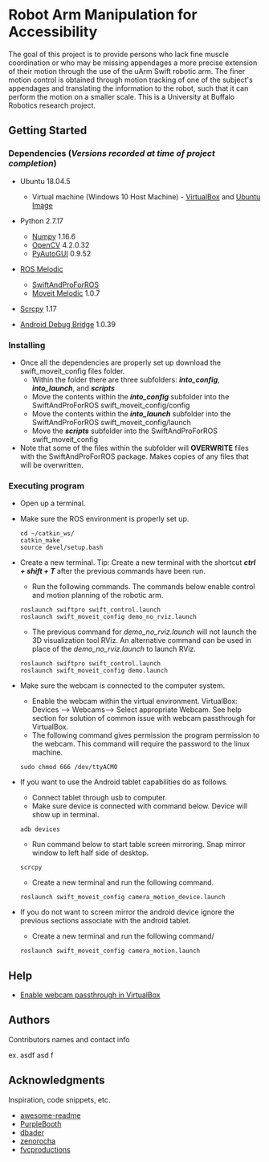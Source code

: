 # Robot Arm Manipulation for Accessibility
The goal of this project is to provide persons who lack fine muscle coordination or who may be missing appendages a more precise extension of their motion through the use of the uArm Swift robotic arm. The finer motion control is obtained through motion tracking of one of the subject's appendages and translating the information to the robot, such that it can perform the motion on a smaller scale. This is a University at Buffalo Robotics research project.

## Getting Started

### Dependencies (*Versions recorded at time of project completion*)

* Ubuntu 18.04.5
  * Virtual machine (Windows 10 Host Machine) - [VirtualBox](https://www.virtualbox.org/wiki/Downloads) and [Ubuntu Image](https://www.linuxvmimages.com/images/ubuntu-1804/)

* Python 2.7.17
  * [Numpy](https://devdocs.io/numpy~1.16/) 1.16.6
  * [OpenCV](https://docs.opencv.org/4.2.0/) 4.2.0.32
  * [PyAutoGUI](https://pyautogui.readthedocs.io/en/latest/) 0.9.52
 
* [ROS Melodic](http://wiki.ros.org/melodic/Installation/Ubuntu )
  * [SwiftAndProForROS](https://github.com/uArm-Developer/RosForSwiftAndSwiftPro)
  * [Moveit Melodic](http://docs.ros.org/en/melodic/api/moveit_tutorials/html/doc/getting_started/getting_started.html) 1.0.7
  
* [Scrcpy](https://github.com/Genymobile/scrcpy) 1.17

* [Android Debug Bridge](https://developer.android.com/studio/command-line/adb) 1.0.39

### Installing

* Once all the dependencies are properly set up download the swift_moveit_config files folder.
  * Within the folder there are three subfolders: ***into_config***, ***into_launch***, and ***scripts***
  * Move the contents within the ***into_config*** subfolder into the SwiftAndProForROS swift_moveit_config/config
  * Move the contents within the ***into_launch*** subfolder into the SwiftAndProForROS swift_moveit_config/launch
  * Move the ***scripts*** subfolder into the SwiftAndProForROS swift_moveit_config
* Note that some of the files within the subfolder will **OVERWRITE** files with the SwiftAndProForROS package. Makes copies of any files that will be overwritten.

### Executing program

* Open up a terminal.
* Make sure the ROS environment is properly set up.
  ```
  cd ~/catkin_ws/
  catkin_make
  source devel/setup.bash
  ```

* Create a new terminal. Tip: Create a new terminal with the shortcut ***ctrl + shift + T*** after the previous commands have been run.
  * Run the following commands. The commands below enable control and motion planning of the robotic arm.
  ```
  roslaunch swiftpro swift_control.launch
  roslaunch swift_moveit_config demo_no_rviz.launch
  ```
  * The previous command for *demo_no_rviz.launch* will not launch the 3D visualization tool RViz. An alternative command can be used in place of the *demo_no_rviz.launch* to launch RViz. 
  ```
  roslaunch swiftpro swift_control.launch
  roslaunch swift_moveit_config demo.launch
  ```

* Make sure the webcam is connected to the computer system. 
  * Enable the webcam within the virtual environment. VirtualBox: Devices --> Webcams--> Select appropriate Webcam. See help section for solution of common issue with webcam passthrough for VirtualBox.
  * The following command gives permission the program permission to the webcam. This command will require the password to the linux machine.
  ```
  sudo chmod 666 /dev/ttyACM0
  ```

* If you want to use the Android tablet capabilities do as follows. 
  * Connect tablet through usb to computer. 
  * Make sure device is connected with command below. Device will show up in terminal.
  ```
  adb devices
  ```
  * Run command below to start table screen mirroring. Snap mirror window to left half side of desktop.
  ```
  scrcpy
  ```
  * Create a new terminal and run the following command.
  ```
  roslaunch swift_moveit_config camera_motion_device.launch
  ```

* If you do not want to screen mirror the android device ignore the previous sections associate with the android tablet. 
  * Create a new terminal and run the following command/
  ```
  roslaunch swift_moveit_config camera_motion.launch
  ```

## Help

* [Enable webcam passthrough in VirtualBox](https://scribles.net/using-webcam-in-virtualbox-guest-os-on-windows-host/)

## Authors

Contributors names and contact info

ex. asdf asd f 

## Acknowledgments

Inspiration, code snippets, etc.
* [awesome-readme](https://github.com/matiassingers/awesome-readme)
* [PurpleBooth](https://gist.github.com/PurpleBooth/109311bb0361f32d87a2)
* [dbader](https://github.com/dbader/readme-template)
* [zenorocha](https://gist.github.com/zenorocha/4526327)
* [fvcproductions](https://gist.github.com/fvcproductions/1bfc2d4aecb01a834b46)
